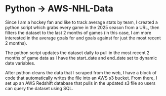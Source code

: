 # Python -> AWS-NHL-Data
Since I am a hockey fan and like to track average stats by team, 
I created a python script which grabs every game in the 2025 season from a URL, 
then filters the dataset to the last 2 months of games (in this case, I am more interested in the average goals for and goals against for just the most recent 2 months).

The python script updates the dataset daily to pull in the most recent 2 months of game data as I have the start_date and end_date set to dynamic date variables.

After python cleans the data that I scraped from the web, I have a block of code that automatically writes the file into an AWS s3 bucket.
From there, I set up an AWS Redshift database that pulls in the updated s3 file so users can query the dataset using SQL.
